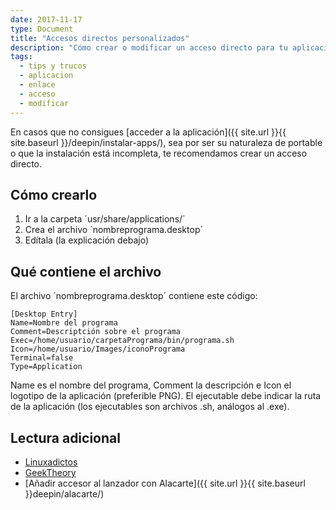 ```yaml
---
date: 2017-11-17
type: Document
title: "Accesos directos personalizados"
description: "Cómo crear o modificar un acceso directo para tu aplicación"
tags:
  - tips y trucos
  - aplicacion
  - enlace
  - acceso
  - modificar
---
```


En casos que no consigues [acceder a la aplicación]({{ site.url }}{{ site.baseurl }}/deepin/instalar-apps/), sea por ser su naturaleza de portable o que la instalación está incompleta, te recomendamos crear un acceso directo.

## Cómo crearlo

1. Ir a la carpeta ´usr/share/applications/´
2. Crea el archivo ´nombreprograma.desktop´
3. Edítala (la explicación debajo)

## Qué contiene el archivo

El archivo ´nombreprograma.desktop´ contiene este código:

~~~
[Desktop Entry]
Name=Nombre del programa
Comment=Descriptción sobre el programa
Exec=/home/usuario/carpetaPrograma/bin/programa.sh
Icon=/home/usuario/Images/iconoPrograma
Terminal=false
Type=Application
~~~

Name es el nombre del programa, Comment la descripción e Icon el logotipo de la aplicación (preferible PNG). El ejecutable debe indicar la ruta de la aplicación (los ejecutables son archivos .sh, análogos al .exe).

## Lectura adicional
* [Linuxadictos](https://www.linuxadictos.com/crear-accesos-directos-ubuntu.html)
* [GeekTheory](https://geekytheory.com/como-crear-un-lanzador-o-acceso-directo-en-ubuntu)
* [Añadir accesor al lanzador con Alacarte]({{ site.url }}{{ site.baseurl }}deepin/alacarte/)
